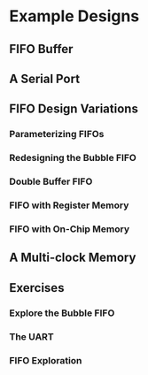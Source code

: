 # Example Designs
## FIFO Buffer
## A Serial Port
## FIFO Design Variations
### Parameterizing FIFOs
### Redesigning the Bubble FIFO
### Double Buffer FIFO
### FIFO with Register Memory
### FIFO with On-Chip Memory
## A Multi-clock Memory
## Exercises
### Explore the Bubble FIFO
### The UART
### FIFO Exploration
